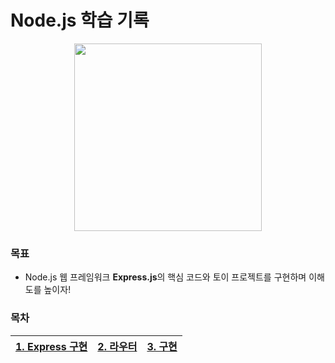 # Node.js 학습 기록

<p align='center'><img src="https://user-images.githubusercontent.com/76730867/154834511-e38e4fd3-9c0b-4515-b1ab-1010a2e6140b.png" height="300"/></center></p>

### 목표

- Node.js 웹 프레임워크 **Express.js**의 핵심 코드와 토이 프로젝트를 구현하며 이해도를 높이자!

### 목차


|[1. Express 구현][1장]|[2. 라우터][2장]|[3. 구현][3장]|
|:-----:|:-----:|:-----:|

[1장]: http://naver.com
[2장]: http://naver.com
[3장]: http://naver.com
